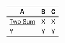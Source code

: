 A | B | C
------------ | ------------- | -------------
[Two Sum](https://leetcode.com/problems/two-sum/) | X | X
Y | Y | Y
